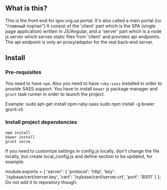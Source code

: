 ## What is this?
This is the front end for igov.org.ua portal. It's also called a main portal
(ru: "главный портал")
It consist of the 'client' part which is the SPA (single page application)
written in JS/Angular, and a 'server' part which is a node js server which
serves static files from 'client' and provides api endpoints. The api endpoint
is only an proxy/adaptor for the real back-end server.


## Install
### Pre-requisites
You need to have `npm`. Also you need to have `ruby-sass` installed in order
to provide SASS support.
You have to install `bower` js package manager and `grunt` task runner in order
to launch the project.

Example:
    sudo apt-get install npm ruby-sass
    sudo npm install -g bower grunt-cli

### Install project dependencies
    npm install
    bower install
    grunt serve


If you need to customize settings in config.js locally, don't change the file locally, but create local_config.js and define section to be updated, for example:

module.exports = {
    'server': {
        'protocol': 'http',
        'key': '/sybase/cert/server.key',
        'cert': '/sybase/cert/server.crt',
        'port': '8001'
    }
};
Do not add it to repository though.
